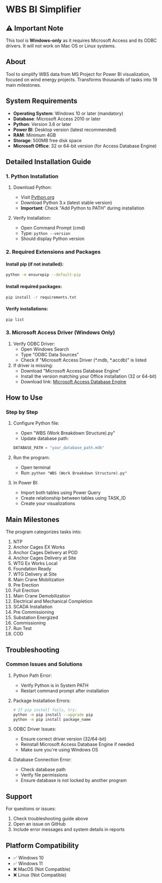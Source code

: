 # WBS BI Simplifier

## ⚠️ Important Note
This tool is **Windows-only** as it requires Microsoft Access and its ODBC drivers. It will not work on Mac OS or Linux systems.

## About
Tool to simplify WBS data from MS Project for Power BI visualization, focused on wind energy projects. Transforms thousands of tasks into 19 main milestones.

## System Requirements
- **Operating System**: Windows 10 or later (mandatory)
- **Database**: Microsoft Access 2010 or later
- **Python**: Version 3.6 or later
- **Power BI**: Desktop version (latest recommended)
- **RAM**: Minimum 4GB
- **Storage**: 500MB free disk space
- **Microsoft Office**: 32 or 64-bit version (for Access Database Engine)

## Detailed Installation Guide

### 1. Python Installation
1. Download Python:
   - Visit [Python.org](https://www.python.org/downloads/)
   - Download Python 3.x (latest stable version)
   - **Important**: Check "Add Python to PATH" during installation

2. Verify Installation:
   - Open Command Prompt (cmd)
   - Type: `python --version`
   - Should display Python version

### 2. Required Extensions and Packages

#### Install pip (if not installed):
```bash
python -m ensurepip --default-pip
```

#### Install required packages:
```bash
pip install -r requirements.txt
```

#### Verify installations:
```bash
pip list
```

### 3. Microsoft Access Driver (Windows Only)
1. Verify ODBC Driver:
   - Open Windows Search
   - Type "ODBC Data Sources"
   - Check if "Microsoft Access Driver (*.mdb, *.accdb)" is listed
2. If driver is missing:
   - Download "Microsoft Access Database Engine"
   - Install the version matching your Office installation (32 or 64-bit)
   - Download link: [Microsoft Access Database Engine](https://www.microsoft.com/en-us/download/details.aspx?id=54920)

## How to Use

### Step by Step

1. Configure Python file:
   - Open "WBS (Work Breakdown Structure).py"
   - Update database path:
   ```python
   DATABASE_PATH = "your_database_path.mdb"
   ```

2. Run the program:
   - Open terminal
   - Run: `python "WBS (Work Breakdown Structure).py"`

3. In Power BI:
   - Import both tables using Power Query
   - Create relationship between tables using TASK_ID
   - Create your visualizations

## Main Milestones
The program categorizes tasks into:
1. NTP
2. Anchor Cages EX Works
3. Anchor Cages Delivery at POD
4. Anchor Cages Delivery at Site
5. WTG Ex Works Local
6. Foundation Ready
7. WTG Delivery at Site
8. Main Crane Mobilization
9. Pre Erection
10. Full Erection
11. Main Crane Demobilization
12. Electrical and Mechanical Completion
13. SCADA Installation
14. Pre Commissioning
15. Substation Energized
16. Commissioning
17. Run Test
18. COD

## Troubleshooting

### Common Issues and Solutions

1. Python Path Error:
   - Verify Python is in System PATH
   - Restart command prompt after installation

2. Package Installation Errors:
   ```bash
   # If pip install fails, try:
   python -m pip install --upgrade pip
   python -m pip install package_name
   ```

3. ODBC Driver Issues:
   - Ensure correct driver version (32/64-bit)
   - Reinstall Microsoft Access Database Engine if needed
   - Make sure you're using Windows OS

4. Database Connection Error:
   - Check database path
   - Verify file permissions
   - Ensure database is not locked by another program

## Support
For questions or issues:
1. Check troubleshooting guide above
2. Open an issue on GitHub
3. Include error messages and system details in reports

## Platform Compatibility
- ✅ Windows 10
- ✅ Windows 11
- ❌ MacOS (Not Compatible)
- ❌ Linux (Not Compatible)
